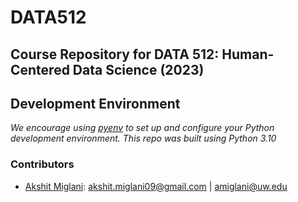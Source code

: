 # DATA512

## Course Repository for DATA 512: Human-Centered Data Science (2023)

## Development Environment
*We encourage using [pyenv](https://github.com/pyenv/pyenv) to set up and configure your Python development environment.*
*This repo was built using Python 3.10*

### Contributors
* [Akshit Miglani](https://www.linkedin.com/in/akshitmiglani/): akshit.miglani09@gmail.com | amiglani@uw.edu 
